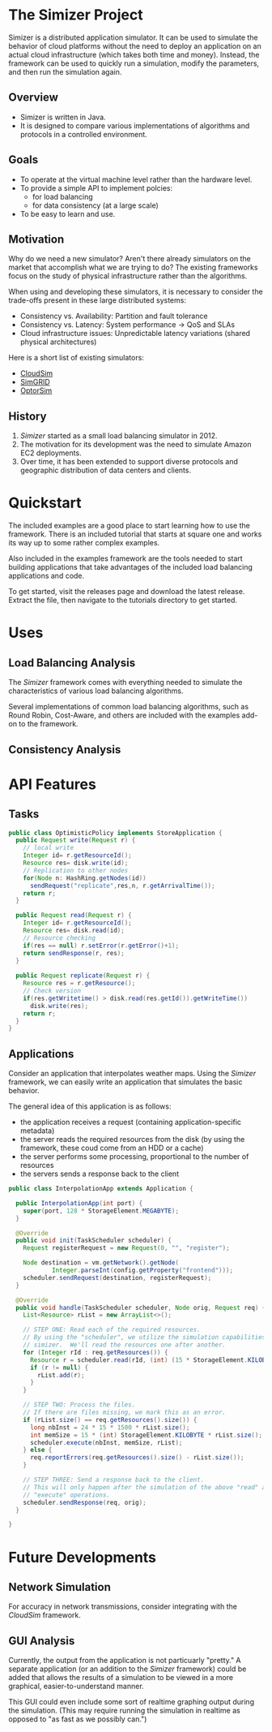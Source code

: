 # The Simizer Project

Simizer is a distributed application simulator.  It can be used to simulate the
behavior of cloud platforms without the need to deploy an application on an
actual cloud infrastructure (which takes both time and money).  Instead, the
framework can be used to quickly run a simulation, modify the parameters, and
then run the simulation again.

## Overview

  - Simizer is written in Java.
  - It is designed to compare various implementations of algorithms and
    protocols in a controlled environment.

## Goals

  - To operate at the virtual machine level rather than the hardware level.
  - To provide a simple API to implement polcies:
    + for load balancing
    + for data consistency (at a large scale)
  - To be easy to learn and use.

## Motivation

Why do we need a new simulator?  Aren't there already simulators on the market
that accomplish what we are trying to do?  The existing frameworks focus on the
study of physical infrastructure rather than the algorithms.

When using and developing these simulators, it is necessary to consider the
trade-offs present in these large distributed systems:

  - Consistency vs. Availability: Partition and fault tolerance
  - Consistency vs. Latency: System performance -> QoS and SLAs
  - Cloud infrastructure issues: Unpredictable latency variations (shared
    physical architectures)

Here is a short list of existing simulators:

  - [CloudSim](http://www.cloudbus.org/cloudsim/)
  - [SimGRID](http://simgrid.gforge.inria.fr/)
  - [OptorSim](http://sourceforge.net/projects/optorsim/)

## History

1. _Simizer_ started as a small load balancing simulator in 2012.
2. The motivation for its development was the need to simulate Amazon EC2
   deployments.
3. Over time, it has been extended to support diverse protocols and geographic 
   distribution of data centers and clients.


# Quickstart

The included examples are a good place to start learning how to use the
framework.  There is an included tutorial that starts at square one and works
its way up to some rather complex examples.

Also included in the examples framework are the tools needed to start building
applications that take advantages of the included load balancing applications
and code.

To get started, visit the releases page and download the latest release.
Extract the file, then navigate to the tutorials directory to get started.


# Uses

## Load Balancing Analysis

The _Simizer_ framework comes with everything needed to simulate the
characteristics of various load balancing algorithms.

Several implementations of common load balancing algorithms, such as Round
Robin, Cost-Aware, and others are included with the examples add-on to the
framework.

## Consistency Analysis


# API Features

## Tasks

```java
public class OptimisticPolicy implements StoreApplication {
  public Request write(Request r) {
    // local write
    Integer id= r.getResourceId();
    Resource res= disk.write(id);
    // Replication to other nodes
    for(Node n: HashRing.getNodes(id))
      sendRequest("replicate",res,n, r.getArrivalTime());
    return r;
  }

  public Request read(Request r) {
    Integer id= r.getResourceId();
    Resource res= disk.read(id);
    // Resource checking
    if(res == null) r.setError(r.getError()+1);
    return sendResponse(r, res);
  }
  
  public Request replicate(Request r) {
    Resource res = r.getResource();
    // Check version
    if(res.getWritetime() > disk.read(res.getId()).getWriteTime())
      disk.write(res);
    return r;
  }
}
```

## Applications

Consider an application that interpolates weather maps.  Using the _Simizer_
framework, we can easily write an application that simulates the basic behavior.

The general idea of this application is as follows:

  - the application receives a request (containing application-specific metadata)
  - the server reads the required resources from the disk (by using the framework,
    these coud come from an HDD or a cache)
  - the server performs some processing, proportional to the number of resources
  - the servers sends a response back to the client

```java
public class InterpolationApp extends Application {

  public InterpolationApp(int port) {
    super(port, 128 * StorageElement.MEGABYTE);
  }

  @Override
  public void init(TaskScheduler scheduler) {
    Request registerRequest = new Request(0, "", "register");

    Node destination = vm.getNetwork().getNode(
            Integer.parseInt(config.getProperty("frontend")));
    scheduler.sendRequest(destination, registerRequest);
  }

  @Override
  public void handle(TaskScheduler scheduler, Node orig, Request req) {
    List<Resource> rList = new ArrayList<>();

    // STEP ONE: Read each of the required resources.
    // By using the "scheduler", we utilize the simulation capabilities of
    // simizer.  We'll read the resources one after another.
    for (Integer rId : req.getResources()) {
      Resource r = scheduler.read(rId, (int) (15 * StorageElement.KILOBYTE));
      if (r != null) {
        rList.add(r);
      }
    }

    // STEP TWO: Process the files.
    // If there are files missing, we mark this as an error.
    if (rList.size() == req.getResources().size()) {
      long nbInst = 24 * 15 * 1500 * rList.size();
      int memSize = 15 * (int) StorageElement.KILOBYTE * rList.size();
      scheduler.execute(nbInst, memSize, rList);
    } else {
      req.reportErrors(req.getResources().size() - rList.size());
    }

    // STEP THREE: Send a response back to the client.
    // This will only happen after the simulation of the above "read" and
    // "execute" operations.
    scheduler.sendResponse(req, orig);
  }

}
```


# Future Developments

## Network Simulation

For accuracy in network transmissions, consider integrating with the _CloudSim_
framework.

## GUI Analysis

Currently, the output from the application is not particuarly "pretty."  A
separate application (or an addition to the _Simizer_ framework) could be added
that allows the results of a simulation to be viewed in a more graphical,
easier-to-understand manner.

This GUI could even include some sort of realtime graphing output during the
simulation.  (This may require running the simulation in realtime as opposed to
"as fast as we possibly can.")
